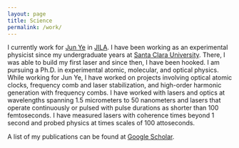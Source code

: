 ```yaml
---
layout: page
title: Science
permalink: /work/
---
```


I currently work for [Jun Ye][ye] in [JILA][jila]. I have been working as an experimental physicist since my undergraduate years at [Santa Clara University][scu]. There, I was able to build my first laser and since then, I have been hooked. I am pursuing a Ph.D. in experimental atomic, molecular, and optical physics. While working for Jun Ye, I have worked on projects involving optical atomic clocks, frequency comb and laser stabilization, and high-order harmonic generation with frequency combs. I have worked with lasers and optics at wavelengths spanning 1.5 micrometers to 50 nanometers and lasers that operate continuously or pulsed with pulse durations as shorter than 100 femtoseconds. I have measured lasers with coherence times beyond 1 second and probed physics at times scales of 100 attoseconds.

A list of my publications can be found at [Google Scholar][scholar].

[scu]: http://scu.edu
[scholar]: http://scholar.google.com/citations?user=z9XQeb4AAAAJ&hl=en
[ye]: http://jilawww.colorado.edu/YeLabs/
[jila]: http://jila.colorado.edu
